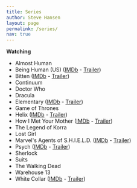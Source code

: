 ```yaml
---
title: Series
author: Steve Hansen
layout: page
permalink: /series/
nav: true
---
```

**Watching**

* Almost Human
* Being Human (US) (<a href="http://www.imdb.com/title/tt1595680/" target="_blank">IMDb</a> - <a href="http://www.youtube.com/watch?v=aayb93qfXWQ" target="_blank">Trailer</a>)
* Bitten (<a href="http://www.imdb.com/title/tt2365946/" target="_blank">IMDb</a> - <a href="http://www.youtube.com/watch?v=tUQ_ZXjzkiQ" target="_blank">Trailer</a>)
* Continuum
* Doctor Who
* Dracula
* Elementary (<a href="http://www.imdb.com/title/tt2191671/" target="_blank">IMDb</a> - <a href="http://www.youtube.com/watch?v=6YvuZ4Msh50" target="_blank">Trailer</a>)
* Game of Thrones
* Helix (<a href="http://www.imdb.com/title/tt2758950/" target="_blank">IMDb</a> - <a href="http://www.youtube.com/watch?v=NiOXG8dVib4" target="_blank">Trailer</a>)
* How I Met Your Mother (<a href="http://www.imdb.com/title/tt0460649/" target="_blank">IMDb</a> - <a href="http://www.youtube.com/watch?v=aJtVL2_fA5w" target="_blank">Trailer</a>)
* The Legend of Korra
* Lost Girl
* Marvel's Agents of S.H.I.E.L.D. (<a href="http://www.imdb.com/title/tt2364582/" target="_blank">IMDb</a> - <a href="http://www.youtube.com/watch?v=T3T-evQZiQo" target="_blank">Trailer</a>)
* Psych (<a href="http://www.imdb.com/title/tt0491738/" target="_blank">IMDb</a> - <a href="http://www.youtube.com/watch?v=krWONONSN78" target="_blank">Trailer</a>)
* Sherlock
* Suits
* The Walking Dead
* Warehouse 13
* White Collar (<a href="http://www.imdb.com/title/tt1358522/" target="_blank">IMDb</a> - <a href="http://www.youtube.com/watch?v=gIFySyLynAk" target="_blank">Trailer</a>)